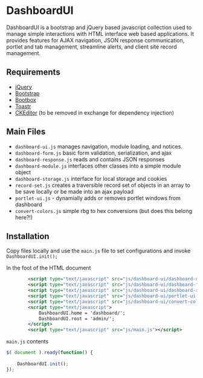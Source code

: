 DashboardUI
======

DashboardUI is a bootstrap and jQuery based javascript collection used to manage simple interactions with HTML interface web based applications. It provides features for AJAX navigation, JSON response communication, portlet and tab management, streamline alerts, and client site record management. 

Requirements
------

- [jQuery](https://jquery.com/)
- [Bootstrap](https://getbootstrap.com/)
- [Bootbox](http://bootboxjs.com/)
- [Toastr](https://codeseven.github.io/toastr/)
- [CKEditor](https://ckeditor.com/cke4/addon/bootstrap-editor) (to be removed in exchange for dependency injection)

Main Files
------

- `dashboard-ui.js` manages navigation, module loading, and notices.
- `dashboard-form.js` basic form validation, serialization, and ajax
- `dashboard-response.js` reads and contains JSON responses
- `dashboard-module.js` interfaces other classes into a simple module object
- `dashboard-storage.js` interface for local storage and cookies
- `record-set.js` creates a traversible record set of objects in an array to be save locally or be made into an ajax payload
- `portlet-ui.js` - dynamially adds or removes portlet windows from dashboard
- `convert-colors.js` simple rbg to hex conversions (but does this belong here?!)

Installation
------

Copy files locally and use the `main.js` file to set configurations and invoke `DashboardUI.init();`

In the foot of the HTML document
```xml
		<script type="text/javascript" src="js/dashboard-ui/dashboard-ui.js"></script> 
		<script type="text/javascript" src="js/dashboard-ui/dashboard-form.js"></script> 
		<script type="text/javascript" src="js/dashboard-ui/dashboard-response.js"></script> 
		<script type="text/javascript" src="js/dashboard-ui/portlet-ui.js"></script> 
		<script type="text/javascript" src="js/dashboard-ui/convert-colors.js"></script> 
		<script type="text/javascript">
			DashboardUI.home = 'dashboard/';
			DashboardUI.root = 'admin/';
		</script>
		<script type="text/javascript" src="js/main.js"></script> 
```

`main.js` contents
```js
$( document ).ready(function() {
	
	DashboardUI.init();
});
```
